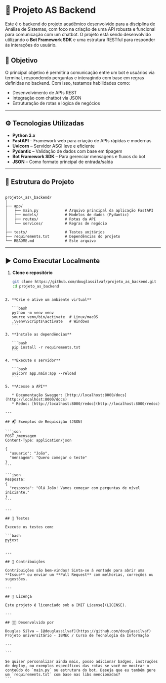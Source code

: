 # 🚀 Projeto AS Backend

Este é o backend do projeto acadêmico desenvolvido para a disciplina de Análise de Sistemas, com foco na criação de uma API robusta e funcional para comunicação com um chatbot. O projeto está sendo desenvolvido utilizando o **Bot Framework SDK** e uma estrutura RESTful para responder às interações do usuário.

## 📌 Objetivo

O principal objetivo é permitir a comunicação entre um bot e usuários via terminal, respondendo perguntas e interagindo com base em regras definidas no backend. Com isso, testamos habilidades como:

- Desenvolvimento de APIs REST
- Integração com chatbot via JSON
- Estruturação de rotas e lógica de negócios

---

## ⚙️ Tecnologias Utilizadas

- **Python 3.x**
- **FastAPI** – Framework web para criação de APIs rápidas e modernas
- **Uvicorn** – Servidor ASGI leve e eficiente
- **Pydantic** – Validação de dados com base em tipagem
- **Bot Framework SDK** – Para gerenciar mensagens e fluxos do bot
- **JSON** – Como formato principal de entrada/saída

---

## 📁 Estrutura do Projeto

```

projeto\_as\_backend/
│
├── app/
│   ├── main.py            # Arquivo principal da aplicação FastAPI
│   ├── models/            # Modelos de dados (Pydantic)
│   ├── routes/            # Rotas da API
│   └── services/          # Regras de negócio
│
├── tests/                 # Testes unitários
├── requirements.txt       # Dependências do projeto
└── README.md              # Este arquivo

````

---

## ▶️ Como Executar Localmente

1. **Clone o repositório**
   ```bash
   git clone https://github.com/douglassilvaf/projeto_as_backend.git
   cd projeto_as_backend
````

2. **Crie e ative um ambiente virtual**

   ```bash
   python -m venv venv
   source venv/bin/activate  # Linux/macOS
   .\venv\Scripts\activate   # Windows
   ```

3. **Instale as dependências**

   ```bash
   pip install -r requirements.txt
   ```

4. **Execute o servidor**

   ```bash
   uvicorn app.main:app --reload
   ```

5. **Acesse a API**

   * Documentação Swagger: [http://localhost:8000/docs](http://localhost:8000/docs)
   * Redoc: [http://localhost:8000/redoc](http://localhost:8000/redoc)

---

## 📬 Exemplos de Requisição (JSON)

```json
POST /mensagem
Content-Type: application/json

{
  "usuario": "João",
  "mensagem": "Quero começar o teste"
}
```

```json
Resposta:
{
  "resposta": "Olá João! Vamos começar com perguntas de nível iniciante."
}
```

---

## 🧪 Testes

Execute os testes com:

```bash
pytest
```

---

## 🤝 Contribuições

Contribuições são bem-vindas! Sinta-se à vontade para abrir uma **Issue** ou enviar um **Pull Request** com melhorias, correções ou sugestões.

---

## 📄 Licença

Este projeto é licenciado sob a [MIT License](LICENSE).

---

## 👨‍💻 Desenvolvido por

Douglas Silva – [@douglassilvaf](https://github.com/douglassilvaf)
Projeto universitário - IBMEC / Curso de Tecnologia da Informação

---

```

Se quiser personalizar ainda mais, posso adicionar badges, instruções de deploy, ou exemplos específicos das rotas se você me mostrar o conteúdo do `main.py` ou estrutura do bot. Deseja que eu também gere um `requirements.txt` com base nas libs mencionadas?
```
